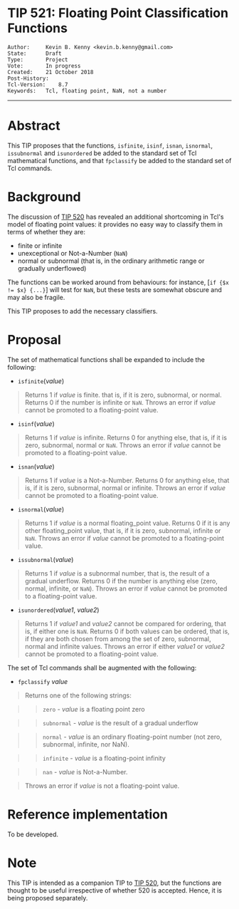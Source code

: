 # TIP 521: Floating Point Classification Functions
	Author:		Kevin B. Kenny <kevin.b.kenny@gmail.com>
	State:		Draft
	Type:		Project
	Vote:		In progress
	Created:	21 October 2018
	Post-History:
	Tcl-Version:	8.7
	Keywords:	Tcl, floating point, NaN, not a number
-----
# Abstract

This TIP proposes that the functions, `isfinite`, `isinf`, `isnan`,
`isnormal`, `issubnormal` and `isunordered` be added to the standard
set of Tcl mathematical functions, and that `fpclassify` be added to
the standard set of Tcl commands.

# Background

The discussion of [TIP 520](520.md) has revealed an additional
shortcoming in Tcl's model of floating point values: it provides no
easy way to classify them in terms of whether they are:

   * finite or infinite
   * unexceptional or Not-a-Number (`NaN`)
   * normal or subnormal (that is, in the ordinary arithmetic range or 
     gradually underflowed)
	 
The functions can be worked around from behaviours: for instance,
[`if {$x != $x} {...}`] will test for `NaN`, but these tests are
somewhat obscure and may also be fragile.
	 
This TIP proposes to add the necessary classifiers.

# Proposal

The set of mathematical functions shall be expanded to include the following:

  * `isfinite`(_value_)
  
  > Returns 1 if _value_ is finite. that is, if it is zero, subnormal,
    or normal. Returns 0 if the number is infinite or `NaN`. Throws an
    error if _value_ cannot be promoted to a floating-point value.
	
  * `isinf`(_value_)
  
  > Returns 1 if _value_ is infinite. Returns 0 for anything else,
    that is, if it is zero, subnormal, normal or `NaN`. Throws an
    error if _value_ cannot be promoted to a floating-point value.
	
  * `isnan`(_value_)
  
  > Returns 1 if _value_ is a Not-a-Number. Returns 0 for anything
    else, that is, if it is zero, subnormal, normal or
    infinite. Throws an error if _value_ cannot be promoted to a
    floating-point value.
    
  * `isnormal`(_value_)
  
  > Returns 1 if _value_ is a normal floating_point value.  Returns 0
    if it is any other floating_point value, that is, if it is zero,
    subnormal, infinite or `NaN`. Throws an error if _value_ cannot be
    promoted to a floating-point value.

  * `issubnormal`(_value_)
 
  > Returns 1 if _value_ is a subnormal number, that is, the result of
    a gradual underflow. Returns 0 if the number is anything else
    (zero, normal, infinite, or `NaN`). Throws an error if _value_
    cannot be promoted to a floating-point value.
	
  * `isunordered`(_value1_, _value2_)
  
  > Returns 1 if _value1_ and _value2_ cannot be compared for
    ordering, that is, if either one is `NaN`. Returns 0 if both
    values can be ordered, that is, if they are both chosen from among
    the set of zero, subnormal, normal and infinite values. Throws an
    error if either _value1_ or _value2_ cannot be promoted to a
    floating-point value.
	
The set of Tcl commands shall be augmented with the following:

  * `fpclassify` _value_
  
  > Returns one of the following strings:
  
  > > `zero` - _value_ is a floating point zero

  > > `subnormal` - _value_ is the result of a gradual underflow

  > > `normal` - _value_ is an ordinary floating-point number (not zero, subnormal, infinite, nor NaN).

  > > `infinite` - _value_ is a floating-point infinity
  
  > > `nan` - _value_ is Not-a-Number.
  
  > Throws an error if _value_ is not a floating-point value.
  
# Reference implementation

To be developed.

# Note

This TIP is intended as a companion TIP to [TIP 520](520.md), but
the functions are thought to be useful irrespective of whether 520
is accepted. Hence, it is being proposed separately.
